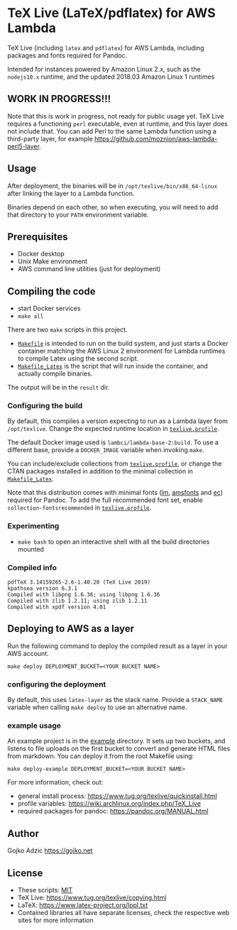 # TeX Live (LaTeX/pdflatex) for AWS Lambda

TeX Live (including `latex` and `pdflatex`) for AWS Lambda, including packages and fonts required for Pandoc.

Intended for instances powered by Amazon Linux 2.x, such as the `nodejs10.x` runtime, and the updated 2018.03 Amazon Linux 1 runtimes

## WORK IN PROGRESS!!!

Note that this is work in progress, not ready for public usage yet. TeX Live requires a functioning `perl` executable, even at runtime, and this layer does not include that. You can add Perl to the same Lambda function using a third-party layer, for example <https://github.com/moznion/aws-lambda-perl5-layer>.

## Usage

After deployment, the binaries will be in `/opt/texlive/bin/x86_64-linux` after linking the layer to a Lambda function. 

Binaries depend on each other, so when executing, you will need to add that directory to your `PATH` environment variable.

## Prerequisites

* Docker desktop
* Unix Make environment
* AWS command line utilities (just for deployment)

## Compiling the code

* start Docker services
* `make all`

There are two `make` scripts in this project.

* [`Makefile`](Makefile) is intended to run on the build system, and just starts a Docker container matching the AWS Linux 2 environment for Lambda runtimes to compile Latex using the second script.
* [`Makefile_Latex`](Makefile_Latex) is the script that will run inside the container, and actually compile binaries. 

The output will be in the `result` dir.

### Configuring the build

By default, this compiles a version expecting to run as a Lambda layer from `/opt/texlive`. Change the expected runtime location in [`texlive.profile`](texlive.profile).

The default Docker image used is `lambci/lambda-base-2:build`. To use a different base, provide a `DOCKER_IMAGE` variable when invoking `make`.

You can include/exclude collections from [`texlive.profile`](texlive.profile), or change the CTAN packages installed in addition to the minimal collection in [`Makefile_Latex`](Makefile_Latex).

Note that this distribution comes with minimal fonts ([lm](https://ctan.org/pkg/lm?lang=en), [amsfonts](https://ctan.org/pkg/amsfonts?lang=en) and [ec](https://ctan.org/pkg/ec?lang=en)) required for Pandoc. To add the full recommended font set, enable `collection-fontsrecommended` in [`texlive.profile`](texlive.profile).

### Experimenting

* `make bash` to open an interactive shell with all the build directories mounted

### Compiled info

```
pdfTeX 3.14159265-2.6-1.40.20 (TeX Live 2019)
kpathsea version 6.3.1
Compiled with libpng 1.6.36; using libpng 1.6.36
Compiled with zlib 1.2.11; using zlib 1.2.11
Compiled with xpdf version 4.01
```

## Deploying to AWS as a layer

Run the following command to deploy the compiled result as a layer in your AWS account.

```
make deploy DEPLOYMENT_BUCKET=<YOUR BUCKET NAME>
```

### configuring the deployment

By default, this uses `latex-layer` as the stack name. Provide a `STACK_NAME` variable when
calling `make deploy` to use an alternative name.

### example usage

An example project is in the [example](example) directory. It sets up two buckets, and listens to file uploads on the first bucket to convert and generate HTML files from markdown. You can deploy it from the root Makefile using:

```
make deploy-example DEPLOYMENT_BUCKET=<YOUR BUCKET NAME>
```

For more information, check out:

* general install process: <https://www.tug.org/texlive/quickinstall.html>
* profile variables: <https://wiki.archlinux.org/index.php/TeX_Live>
* required packages for pandoc: <https://pandoc.org/MANUAL.html>

## Author

Gojko Adzic <https://gojko.net>

## License

* These scripts: [MIT](https://opensource.org/licenses/MIT)
* TeX Live: <https://www.tug.org/texlive/copying.html>
* LaTeX: <https://www.latex-project.org/lppl.txt>
* Contained libraries all have separate licenses, check the respective web sites for more information
